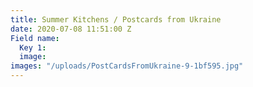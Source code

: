 ```yaml
---
title: Summer Kitchens / Postcards from Ukraine
date: 2020-07-08 11:51:00 Z
Field name:
  Key 1: 
  image: 
images: "/uploads/PostCardsFromUkraine-9-1bf595.jpg"
---
```


